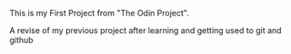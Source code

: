 This is my First Project from "The Odin Project".

A revise of my previous project after learning and getting used to git and github
